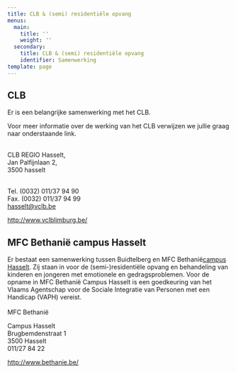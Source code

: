 ```yaml
---
title: CLB & (semi) residentiële opvang
menus:
  main:
    title: ''
    weight: ''
  secondary:
    title: CLB & (semi) residentiële opvang
    identifier: Samenwerking
template: page
---
```

## CLB

Er is een belangrijke samenwerking met het CLB. 

Voor meer informatie over de werking van het CLB verwijzen we jullie graag naar onderstaande link.

\
CLB REGIO Hasselt,\
Jan Palfijnlaan 2,\
3500 hasselt

\
Tel. (0032) 011/37 94 90\
Fax. (0032) 011/37 94 99\
[hasselt@vclb.be](mailto:hasselt@vclb.be)

<http://www.vclblimburg.be/>

## MFC Bethanië campus Hasselt

Er bestaat een samenwerking tussen Buidtelberg en MFC Bethanië[campus Hasselt](http://www.bethanie.be/?q=ogl/locaties). Zij staan in voor de (semi-)residentiële opvang en behandeling van kinderen en jongeren met emotionele en gedragsproblemen. Voor de opname in MFC Bethanië Campus Hasselt is een goedkeuring van het Vlaams Agentschap voor de Sociale Integratie van Personen met een Handicap (VAPH) vereist.\
\
MFC Bethanië

Campus Hasselt\
Brugbemdenstraat 1\
3500 Hasselt\
011/27 84 22

<http://www.bethanie.be/>